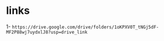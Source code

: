 # links

1- `https://drive.google.com/drive/folders/1oKPXV0T_tNGj5dF-MF2P88wj7uydxlJ8?usp=drive_link`
